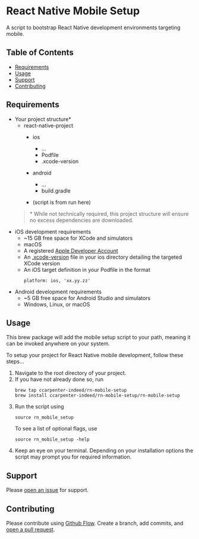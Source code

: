# React Native Mobile Setup

A script to bootstrap React Native development environments targeting mobile. 

## Table of Contents

- [Requirements](#requirements)
- [Usage](#usage)
- [Support](#support)
- [Contributing](#contributing)

## Requirements
- Your project structure*
    - react-native-project
        - ios
            - ...
            - Podfile
            - .xcode-version
        - android
            - ...
            - build.gradle  

        - (script is from run here)  
    > \* While not technically required, this project structure will ensure no excess dependencies are downloaded.
- iOS development requirements
    - ~15 GB free space for XCode and simulators
    - macOS
    - A registered [Apple Developer Account](https://developer.apple.com/register/)
    - An [.xcode-version](https://github.com/xcpretty/xcode-install/blob/master/XCODE_VERSION.md) file in your ios directory detailing the targeted XCode version
    - An iOS target definition in your Podfile in the format 
        ```
        platform: ios, 'xx.yy.zz'
        ```
- Android development requirements
    - ~5 GB free space for Android Studio and simulators
    - Windows, Linux, or macOS

## Usage

This brew package will add the mobile setup script to your path, meaning it can be invoked anywhere on your system.  

To setup your project for React Native mobile development, follow these steps...

1. Navigate to the root directory of your project.
2. If you have not already done so, run
    ```
    brew tap ccarpenter-indeed/rn-mobile-setup
    brew install ccarpenter-indeed/rn-mobile-setup/rn-mobile-setup
    ```
3. Run the script using
    ```
    source rn_mobile_setup
    ```
    To see a list of optional flags, use
    ```
    source rn_mobile_setup -help
    ```
4. Keep an eye on your terminal. Depending on your installation options the script may prompt you for required information.

## Support

Please [open an issue](https://github.com/ccarpenter-indeed/rn-mobile-setup/issues) for support.

## Contributing

Please contribute using [Github Flow](https://guides.github.com/introduction/flow/). Create a branch, add commits, and [open a pull request](https://github.com/ccarpenter-indeed/rn-mobile-setup/pulls).

